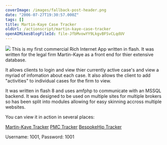 ```yaml
---
coverImage: /images/fallback-post-header.png
date: "2006-07-27T19:30:57.000Z"
tags: []
title: Martin-Kaye Case Tracker
oldUrl: /actionscript/martin-kaye-case-tracker
openAIMikesBlogFileId: file-JfbMvowYY9LkgvBFSvCLqdUV
---
```


![](https://www.mikecann.blog/wp-content/uploads/Image/ecase.gif)
This is my first commercial Rich Internet App written in flash. It was written for the legal firm Martin-Kaye as a front end for thier extensive database.

<!-- more -->

It allows clients to login and view thier currently active case's and view a myriad of infomation about each case. It also allows the client to add "activities" to individual cases for the firm to view.

It was written in flash 8 and uses amfphp to communicate with an MSSQL backend. It was designed to be used on multiple sites for multiple brokers so has been split into modules allowing for easy skinning accross multiple websites.

You can view it in action in several places:

[Martin-Kaye Tracker](https://live.martinkaye.co.uk/eCase/eCase.html)
[PMC Tracker](https://live.martinkaye.co.uk/BrokerSites/PMC/WebTrack.htm)
[BespokeHip Tracker](https://www.bespokehipcompany.co.uk/casetracker.html)

Username: 1001, Password: 1001

